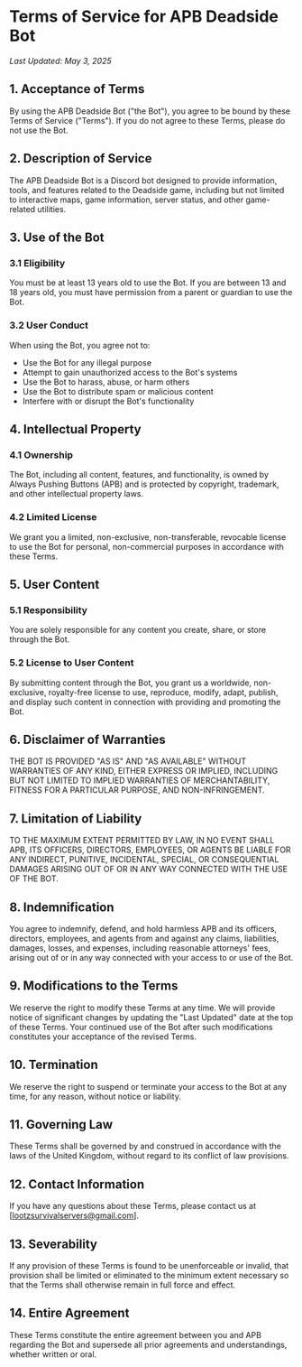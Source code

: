 # Terms of Service for APB Deadside Bot

*Last Updated: May 3, 2025*

## 1. Acceptance of Terms

By using the APB Deadside Bot ("the Bot"), you agree to be bound by these Terms of Service ("Terms"). If you do not agree to these Terms, please do not use the Bot.

## 2. Description of Service

The APB Deadside Bot is a Discord bot designed to provide information, tools, and features related to the Deadside game, including but not limited to interactive maps, game information, server status, and other game-related utilities.

## 3. Use of the Bot

### 3.1 Eligibility
You must be at least 13 years old to use the Bot. If you are between 13 and 18 years old, you must have permission from a parent or guardian to use the Bot.

### 3.2 User Conduct
When using the Bot, you agree not to:
- Use the Bot for any illegal purpose
- Attempt to gain unauthorized access to the Bot's systems
- Use the Bot to harass, abuse, or harm others
- Use the Bot to distribute spam or malicious content
- Interfere with or disrupt the Bot's functionality

## 4. Intellectual Property

### 4.1 Ownership
The Bot, including all content, features, and functionality, is owned by Always Pushing Buttons (APB) and is protected by copyright, trademark, and other intellectual property laws.

### 4.2 Limited License
We grant you a limited, non-exclusive, non-transferable, revocable license to use the Bot for personal, non-commercial purposes in accordance with these Terms.

## 5. User Content

### 5.1 Responsibility
You are solely responsible for any content you create, share, or store through the Bot.

### 5.2 License to User Content
By submitting content through the Bot, you grant us a worldwide, non-exclusive, royalty-free license to use, reproduce, modify, adapt, publish, and display such content in connection with providing and promoting the Bot.

## 6. Disclaimer of Warranties

THE BOT IS PROVIDED "AS IS" AND "AS AVAILABLE" WITHOUT WARRANTIES OF ANY KIND, EITHER EXPRESS OR IMPLIED, INCLUDING BUT NOT LIMITED TO IMPLIED WARRANTIES OF MERCHANTABILITY, FITNESS FOR A PARTICULAR PURPOSE, AND NON-INFRINGEMENT.

## 7. Limitation of Liability

TO THE MAXIMUM EXTENT PERMITTED BY LAW, IN NO EVENT SHALL APB, ITS OFFICERS, DIRECTORS, EMPLOYEES, OR AGENTS BE LIABLE FOR ANY INDIRECT, PUNITIVE, INCIDENTAL, SPECIAL, OR CONSEQUENTIAL DAMAGES ARISING OUT OF OR IN ANY WAY CONNECTED WITH THE USE OF THE BOT.

## 8. Indemnification

You agree to indemnify, defend, and hold harmless APB and its officers, directors, employees, and agents from and against any claims, liabilities, damages, losses, and expenses, including reasonable attorneys' fees, arising out of or in any way connected with your access to or use of the Bot.

## 9. Modifications to the Terms

We reserve the right to modify these Terms at any time. We will provide notice of significant changes by updating the "Last Updated" date at the top of these Terms. Your continued use of the Bot after such modifications constitutes your acceptance of the revised Terms.

## 10. Termination

We reserve the right to suspend or terminate your access to the Bot at any time, for any reason, without notice or liability.

## 11. Governing Law

These Terms shall be governed by and construed in accordance with the laws of the United Kingdom, without regard to its conflict of law provisions.

## 12. Contact Information

If you have any questions about these Terms, please contact us at [lootzsurvivalservers@gmail.com].

## 13. Severability

If any provision of these Terms is found to be unenforceable or invalid, that provision shall be limited or eliminated to the minimum extent necessary so that the Terms shall otherwise remain in full force and effect.

## 14. Entire Agreement

These Terms constitute the entire agreement between you and APB regarding the Bot and supersede all prior agreements and understandings, whether written or oral.
